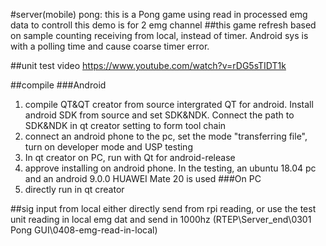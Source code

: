 #server(mobile) pong: this is a Pong game using read in processed emg data to controll
this demo is for 2 emg channel
##this game refresh based on sample counting receiving from local, instead of timer. Android sys is with a polling time and cause coarse timer error.

##unit test video
https://www.youtube.com/watch?v=rDG5sTIDT1k

##compile
###Android
1. compile QT&QT creator from source intergrated QT for android. Install android SDK from source and set SDK&NDK. Connect the path to SDK&NDK in qt creator setting to form tool chain
2. connect an android phone to the pc, set the mode "transferring file", turn on developer mode and USP testing
3. In qt creator on PC, run with Qt for android-release
4. approve installing on android phone. In the testing, an ubuntu 18.04 pc and an android 9.0.0 HUAWEI Mate 20 is used
###On PC
1. directly run in qt creator

##sig input from local
either directly send from rpi reading, or use the test unit reading in local emg dat and send in 1000hz (RTEP\Server_end\0301 Pong GUI\0408-emg-read-in-local)
